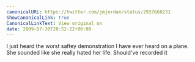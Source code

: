 ```yaml
---
canonicalURL: https://twitter.com/jmjordan/status/2937660231
ShowCanonicalLink: true
CanonicalLinkText: View original on
date: 2009-07-30T20:52:22+00:00
---
```

I just heard the worst saftey demonstration I have ever heard on a plane. She sounded like she really hated her life. Should've recorded it